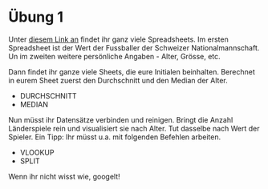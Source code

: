 # Übung 1

Unter [diesem Link an](https://docs.google.com/spreadsheets/d/1AuBTx_rqpmN5qMFFDgpnHHEtfODmaR1ivk2dvj4Z27Y/edit?usp=sharing) findet ihr ganz viele Spreadsheets. Im ersten Spreadsheet ist der Wert der Fussballer der Schweizer Nationalmannschaft. Un im zweiten weitere persönliche Angaben - Alter, Grösse, etc.

Dann findet ihr ganze viele Sheets, die eure Initialen beinhalten. Berechnet in eurem Sheet zuerst den Durchschnitt und den Median der Alter.

- DURCHSCHNITT
- MEDIAN

Nun müsst ihr Datensätze verbinden und reinigen. Bringt die Anzahl Länderspiele rein und visualisiert sie nach Alter. Tut dasselbe nach Wert der Spieler. Ein Tipp: Ihr müsst u.a. mit folgenden Befehlen arbeiten.

- VLOOKUP
- SPLIT

Wenn ihr nicht wisst wie, googelt!

